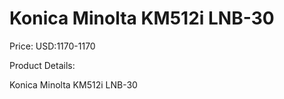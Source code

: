 # Konica Minolta KM512i LNB-30

Price: USD:1170-1170

Product Details:

Konica Minolta KM512i LNB-30
